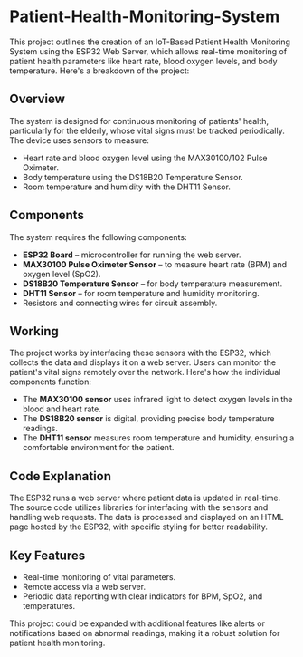 # Patient-Health-Monitoring-System

This project outlines the creation of an IoT-Based Patient Health Monitoring System using the ESP32 Web Server, which allows real-time monitoring of patient health parameters like heart rate, blood oxygen levels, and body temperature. Here's a breakdown of the project:

## Overview

The system is designed for continuous monitoring of patients' health, particularly for the elderly, whose vital signs must be tracked periodically. The device uses sensors to measure:

- Heart rate and blood oxygen level using the MAX30100/102 Pulse Oximeter.
- Body temperature using the DS18B20 Temperature Sensor.
- Room temperature and humidity with the DHT11 Sensor.

## Components

The system requires the following components:

- **ESP32 Board** – microcontroller for running the web server.
- **MAX30100 Pulse Oximeter Sensor** – to measure heart rate (BPM) and oxygen level (SpO2).
- **DS18B20 Temperature Sensor** – for body temperature measurement.
- **DHT11 Sensor** – for room temperature and humidity monitoring.
- Resistors and connecting wires for circuit assembly.

## Working

The project works by interfacing these sensors with the ESP32, which collects the data and displays it on a web server. Users can monitor the patient's vital signs remotely over the network. Here's how the individual components function:

- The **MAX30100 sensor** uses infrared light to detect oxygen levels in the blood and heart rate.
- The **DS18B20 sensor** is digital, providing precise body temperature readings.
- The **DHT11 sensor** measures room temperature and humidity, ensuring a comfortable environment for the patient.

## Code Explanation

The ESP32 runs a web server where patient data is updated in real-time. The source code utilizes libraries for interfacing with the sensors and handling web requests. The data is processed and displayed on an HTML page hosted by the ESP32, with specific styling for better readability.

## Key Features

- Real-time monitoring of vital parameters.
- Remote access via a web server.
- Periodic data reporting with clear indicators for BPM, SpO2, and temperatures.

This project could be expanded with additional features like alerts or notifications based on abnormal readings, making it a robust solution for patient health monitoring.
